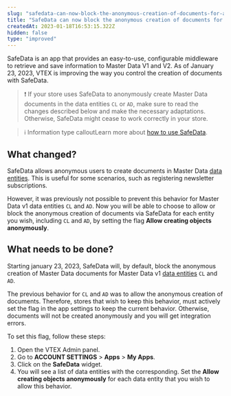 ```yaml
---
slug: "safedata-can-now-block-the-anonymous-creation-of-documents-for-all-master-data-entities"
title: "SafeData can now block the anonymous creation of documents for all Master Data entities"
createdAt: 2023-01-18T16:53:15.322Z
hidden: false
type: "improved"
---
```


SafeData is an app that provides an easy-to-use, configurable middleware to retrieve and save information to Master Data V1 and V2. As of January 23, 2023, VTEX is improving the way you control the creation of documents with SafeData.

>❗ If your store uses SafeData to anonymously create Master Data documents in the data entities `CL` or `AD`, make sure to read the changes described below and make the necessary adaptations. Otherwise, SafeData might cease to work correctly in your store.

>ℹ️ Information type calloutLearn more about [how to use SafeData](https://developers.vtex.com/docs/guides/vtex-safedata).

## What changed?

SafeData allows anonymous users to create documents in Master Data [data entities](https://help.vtex.com/en/tutorial/master-data--4otjBnR27u4WUIciQsmkAw#data-entities). This is useful for some scenarios, such as registering newsletter subscriptions.

However, it was previously not possible to prevent this behavior for Master Data v1 data entities `CL` and `AD`. Now you will be able to choose to allow or block the anonymous creation of documents via SafeData for each entity you wish, including `CL` and `AD`, by setting the flag **Allow creating objects anonymously**.

## What needs to be done?

Starting january 23, 2023, SafeData will, by default, block the anonymous creation of Master Data documents for Master Data v1 [data entities](https://help.vtex.com/en/tutorial/master-data--4otjBnR27u4WUIciQsmkAw#data-entities) `CL` and `AD`.

The previous behavior for `CL` and `AD` was to allow the anonymous creation of documents. Therefore, stores that wish to keep this behavior,  must actively set the flag in the app settings to keep the current behavior. Otherwise, documents will not be created anonymously and you will get integration errors.  

To set this flag, follow these steps:

1. Open the VTEX Admin panel.
2. Go to **ACCOUNT SETTINGS** > **Apps** > **My Apps**.
3. Click on the **SafeData** widget.
4. You will see a list of data entities with the corresponding. Set the **Allow creating objects anonymously** for each data entity that you wish to allow this behavior.


